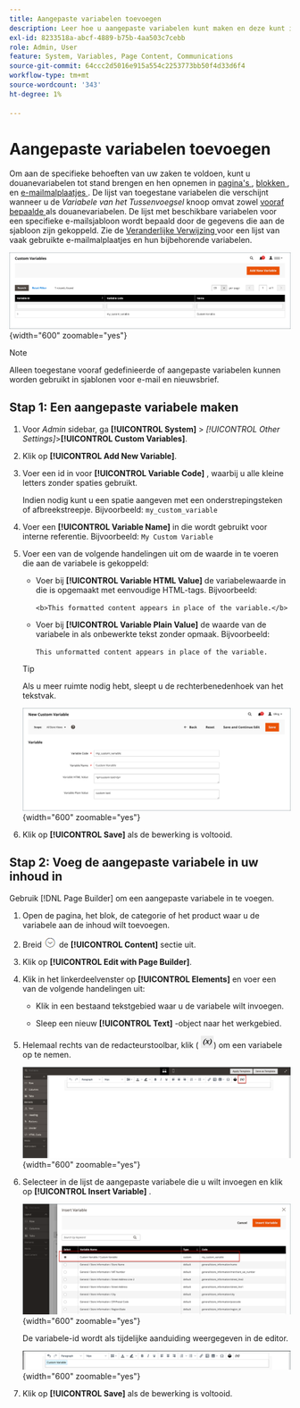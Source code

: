 ```yaml
---
title: Aangepaste variabelen toevoegen
description: Leer hoe u aangepaste variabelen kunt maken en deze kunt invoegen op pagina's, blokken en productinhoud.
exl-id: 8233518a-abcf-4889-b75b-4aa503c7cebb
role: Admin, User
feature: System, Variables, Page Content, Communications
source-git-commit: 64ccc2d5016e915a554c2253773bb50f4d33d6f4
workflow-type: tm+mt
source-wordcount: '343'
ht-degree: 1%

---
```


# Aangepaste variabelen toevoegen

Om aan de specifieke behoeften van uw zaken te voldoen, kunt u douanevariabelen tot stand brengen en hen opnemen in [ pagina&#39;s ](../content-design/pages.md), [ blokken ](../content-design/blocks.md), en [ e-mailmalplaatjes ](email-templates.md). De lijst van toegestane variabelen die verschijnt wanneer u de _Variabele van het Tussenvoegsel_ knoop omvat zowel [ vooraf bepaalde ](variables-predefined.md) als douanevariabelen. De lijst met beschikbare variabelen voor een specifieke e-mailsjabloon wordt bepaald door de gegevens die aan de sjabloon zijn gekoppeld. Zie de [ Veranderlijke Verwijzing ](variables-reference.md) voor een lijst van vaak gebruikte e-mailmalplaatjes en hun bijbehorende variabelen.

![ de variabelen van de Douane ](./assets/variables-custom.png){width="600" zoomable="yes"}

>[!NOTE]
>
>Alleen toegestane vooraf gedefinieerde of aangepaste variabelen kunnen worden gebruikt in sjablonen voor e-mail en nieuwsbrief.

## Stap 1: Een aangepaste variabele maken

1. Voor _Admin_ sidebar, ga **[!UICONTROL System]** > _[!UICONTROL Other Settings]_>**[!UICONTROL Custom Variables]**.

1. Klik op **[!UICONTROL Add New Variable]**.

1. Voer een id in voor **[!UICONTROL Variable Code]** , waarbij u alle kleine letters zonder spaties gebruikt.

   Indien nodig kunt u een spatie aangeven met een onderstrepingsteken of afbreekstreepje. Bijvoorbeeld: `my_custom_variable`

1. Voer een **[!UICONTROL Variable Name]** in die wordt gebruikt voor interne referentie. Bijvoorbeeld: `My Custom Variable`

1. Voer een van de volgende handelingen uit om de waarde in te voeren die aan de variabele is gekoppeld:

   - Voer bij **[!UICONTROL Variable HTML Value]** de variabelewaarde in die is opgemaakt met eenvoudige HTML-tags. Bijvoorbeeld:

     `<b>This formatted content appears in place of the variable.</b>`

   - Voer bij **[!UICONTROL Variable Plain Value]** de waarde van de variabele in als onbewerkte tekst zonder opmaak. Bijvoorbeeld:

     `This unformatted content appears in place of the variable.`

   >[!TIP]
   >
   >Als u meer ruimte nodig hebt, sleept u de rechterbenedenhoek van het tekstvak.

   ![ Nieuwe douanevariabele ](./assets/variable-custom-add.png){width="600" zoomable="yes"}

1. Klik op **[!UICONTROL Save]** als de bewerking is voltooid.

## Stap 2: Voeg de aangepaste variabele in uw inhoud in

Gebruik [!DNL Page Builder] om een aangepaste variabele in te voegen.

1. Open de pagina, het blok, de categorie of het product waar u de variabele aan de inhoud wilt toevoegen.

1. Breid ![ selecteur van de Uitbreiding ](../assets/icon-display-expand.png) de **[!UICONTROL Content]** sectie uit.

1. Klik op **[!UICONTROL Edit with Page Builder]**.

1. Klik in het linkerdeelvenster op **[!UICONTROL Elements]** en voer een van de volgende handelingen uit:

   - Klik in een bestaand tekstgebied waar u de variabele wilt invoegen.

   - Sleep een nieuw **[!UICONTROL Text]** -object naar het werkgebied.

1. Helemaal rechts van de redacteurstoolbar, klik ( ![ Variabele van het Tussenvoegsel ](./assets/editor-btn-insert-variable.png)) om een variabele op te nemen.

   ![[!DNL Page Builder] werkgebied en deelvenster ](./assets/variable-custom-pagebuilder-stage.png){width="600" zoomable="yes"}

1. Selecteer in de lijst de aangepaste variabele die u wilt invoegen en klik op **[!UICONTROL Insert Variable]** .

   ![ Nieuwe douanevariabele ](./assets/variable-custom-insert-select.png){width="600" zoomable="yes"}

   De variabele-id wordt als tijdelijke aanduiding weergegeven in de editor.

   ![[!DNL Page Builder] stage - variable placeholder ](./assets/pagebuilder-variable-inserted.png){width="600" zoomable="yes"}

1. Klik op **[!UICONTROL Save]** als de bewerking is voltooid.

